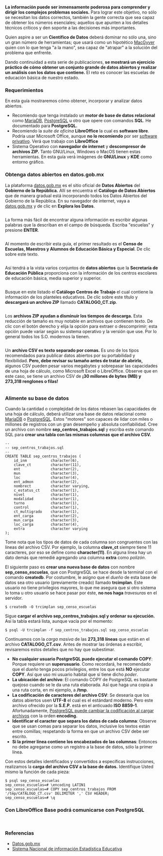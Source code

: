 
**La información puede ser inmensamente poderosa para comprender y dirigir los complejos problemas sociales.** Para lograr este objetivo, no sólo se necesitan los datos correctos, también la gente correcta que sea capaz de obtener los números esenciales; aquellos que apunten a los detalles técnicos críticos y den soporte a las decisiones más importantes.

Quien aspire a ser un **Científico de Datos** deberá dominar no sólo una, sino un gran número de herramientas; que usará como un hipotético [MacGyver](https://es.wikipedia.org/wiki/MacGyver) quien con lo que tenga "a la mano", sea capaz de "atrapar" a la solución del problema que enfrente.

Dando continuidad a esta serie de publicaciones, **se mostrará un ejercicio práctico de cómo obtener un conjunto grande de datos abiertos y realizar un análisis con los datos que contiene.** El reto es conocer las escuelas de educación básica de nuestro estado.

### Requerimientos

En esta guía mostraremos cómo obtener, incorporar y analizar datos abiertos.

* Recomiendo que tenga instalado un **motor de base de datos relacional** como [MariaDB](https://mariadb.org/), [PostgreSQL](http://www.postgresql.org/) u otro que opere con comandos **SQL**. He documentado para **PostgreSQL.**
* Recomiendo la _suite de oficina_ **LibreOffice** la cual es **software libre**. Podría usar Microsoft Office, aunque **no lo recomiendo** por ser [software privativo](https://es.wikipedia.org/wiki/Software_propietario). Verá que trabajo con **LibreOffice**
* Sistema Operativo con **navegador de internet** y **descompresor de archivos ZIP.** Tanto GNU/Linux, Windows o MacOS tienen estas herramientas. En esta guía verá imágenes de **GNU/Linux** y **KDE** como entorno gráfico.

### Obtenga datos abiertos en datos.gob.mx

La plataforma [datos.gob.mx](http://datos.gob.mx) es el sitio oficial de **Datos Abiertos** del **Gobierno de la República.** Allí se encuentra el **Catálogo de Datos Abiertos** que de manera gradual está incorporando todos los Datos Abiertos del Gobierno de la República. En su navegador de internet, vaya a [datos.gob.mx](http://datos.gob.mx) y de clic en **Explora los Datos**.

<img class="img-responsive" src="introduccion-a-la-ciencia-de-datos-parte-2/01-datos.gob.mx.png" alt="">

La forma más fácil de encontrar alguna información es escribir algunas palabras que la describan en el campo de búsqueda. Escriba "escuelas" y presione **ENTER**.

<img class="img-responsive" src="introduccion-a-la-ciencia-de-datos-parte-2/02-datos.gob.mx-buscar-escuelas.png" alt="">

Al momento de escribir esta guía, el primer resultado es el **Censo de Escuelas, Maestros y Alumnos de Educación Básica y Especial**. De clic sobre este texto.

<img class="img-responsive" src="introduccion-a-la-ciencia-de-datos-parte-2/03-datos.gob.mx-resultado-busqueda.png" alt="">

Así tendrá a la vista varios conjuntos de **datos abiertos** que la **Secretaría de Educación Pública** proporciona con la información de los centros escolares de educación básica, media superior y superior.

<img class="img-responsive" src="introduccion-a-la-ciencia-de-datos-parte-2/04-datos.gob.mx-censo-de-escuelas.png" alt="">

Busque en este listado el **Catálogo Centros de Trabajo** el cual contiene la información de los planteles educativos. De clic sobre este título y **descargará un archivo ZIP** llamado **CATALOGO_CT.zip**.

<img class="img-responsive" src="introduccion-a-la-ciencia-de-datos-parte-2/05-datos.gob.mx-descargar-catalogo-centros-de-trabajo.png" alt="">

Los **archivos ZIP ayudan a disminuir los tiempos de descarga.** Esta reducción de tamaño es muy notable en archivos que contienen texto. De clic con el botón derecho y elija la opción para extraer o descomprimir; esta opción puede variar según su sistema operativo y la versión que use. Por lo general todos los S.O. modernos la tienen.

<img class="img-responsive" src="introduccion-a-la-ciencia-de-datos-parte-2/06-desempacar-archivo-zip.png" alt="">

Un **archivo CSV es texto separado por comas.** Es uno de los tipos recomendados para publicar datos abiertos por su portabilidad y flexibilidad. **Pero, debe revisar su tamaño antes de tratar de abrirlo,** algunos CSV pueden pesar varios megabytes y sobrepasar las capacidades de una hoja de cálculo, como Microsoft Excel o LibreOffice. Observe que en este caso, se tiene un archivo CSV de **¡30 millones de bytes (MB) y 273,318 renglones o filas!**

<img class="img-responsive" src="introduccion-a-la-ciencia-de-datos-parte-2/08-analizar-archivo-csv.png" alt="">

### Alimente su base de datos

Cuando la cantidad o complejidad de los datos rebasen las capacidades de una hoja de cálculo, deberá utilizar una base de datos relacional como [MariaDB](https://mariadb.org/) o [PostgreSQL](http://www.postgresql.org/). Estos "motores" son capaces de lidar con miles o millones de registros con un gran desempeño y absoluta confiabilidad. Cree un archivo con nombre **sep_centros_trabajos.sql** y escriba este comando SQL para **crear una tabla con las mismas columnas que el archivo CSV.**

    --
    -- sep_centros_trabajos.sql
    --
    CREATE TABLE sep_centros_trabajos (
        id_inm           character(6),
        clave_ct         character(11),
        ent              character(2),
        mun              character(3),
        loc              character(4),
        ent_admon        character(2),
        nombrect         character varying,
        c_estatus_ct     character(1),
        nivel            character(1),
        modalidad        character(1),
        turno            character(1),
        control          character(1),
        ct_multigrado    character(1),
        ent_carga        character(2),
        mun_carga        character(3),
        loc_carga        character(4),
        extra            character varying
    );

Tome nota que los tipos de datos de cada columna son congruentes con las líneas del archivo CSV. Por ejemplo, la columna **clave_ct** siempre tiene 11 caracteres, por eso se define como **character(11)**. En alguna línea hay un dato demás que remedié agregando una columna **extra** como _polizón_.

El siguiente paso es **crear una nueva base de datos** con nombre **sep_censo_escuelas**, que con PostgreSQL se hace desde la terminal con el comando **createdb**. Por costumbre, le asigno que el _dueño_ de esta base de datos sea otro usuario (previamente creado) llamado **trcimplan**. Este usuario no tiene privilegios mayores, lo que me asegura que si otro sistema lo toma u otro usuario se hace pasar por éste, **no nos haga** _travesuras_ en el servidor.

    $ createdb -O trcimplan sep_censo_escuelas

Sigue **cargar el archivo sep_centros_trabajos.sql y ordenar su ejecución.** Así la tabla estará lista, aunque vacía por el momento:

    $ psql -U trcimplan -f sep_centros_trabajos.sql sep_censo_escuelas

Continuamos con la _carga masiva_ de las **273,318 líneas** que están en el archivo **CATALOGO_CT.csv**. Antes de mostrar las órdenas a escribir, revisaremos estos detalles que no hay que subestimar.

* **No cualquier usuario PostgreSQL puede ejecutar el comando COPY**: Porque requiere un **superusuario**. Como recordará, he recomendado que el _dueño_ tenga pocos privilegios, entre los que está **NO** ejecutar **COPY**. Así que uso mi usuario habital que sí tiene dicho _poder_.
* **La ubicación del archivo**: El comando COPY de PostgreSQL es bastante quejoso cuando se le da una ruta elaborada. Así que haga una copia a una ruta corta, en mi ejemplo, a **/tmp**.
* **La codificación de caracteres del archivo CSV**: Se desearía que los datos abiertos usen **UTF-8** el cual es el estándard moderno. Pero este archivo ofrecido por la **S.E.P.** está en el anticuado **ISO 8859-1**. Afortunadamente, [PostgreSQL puede cambiar la codificación al cargar archivos](http://www.postgresql.org/docs/current/static/multibyte.html) con la orden **encoding.**
* **Identificar el caracter que separa los datos de cada columna**: Observe que se usan comas para separar los datos, inclusive los textos están entre comillas; respetando la forma en que un archivo CSV debe ser escrito.
* **Si la primer línea contiene los encabezados de las columnas**: Entonces no debe agregarse como un registro a la base de datos, sólo la primer línea.

Con estos detalles identificados y convertidos a específicas instrucciones, realizamos la **carga del archivo CSV a la base de datos.** Identifique Usted mismo la función de cada pieza:

    $ psql sep_censo_escuelas
    sep_censo_escuelas=# \encoding LATIN1
    sep_censo_escuelas=# COPY sep_centros_trabajos FROM '/tmp/CATALOGO_CT.csv' DELIMITER ',' CSV HEADER;
    sep_censo_escuelas=# \q

### Con LibreOffice Base podrá comunicarse con PostgreSQL

<img class="img-responsive" src="introduccion-a-la-ciencia-de-datos-parte-2/11-libreoffice-base-paso-1.png" alt="">

<img class="img-responsive" src="introduccion-a-la-ciencia-de-datos-parte-2/12-libreoffice-base-paso-2.png" alt="">

<img class="img-responsive" src="introduccion-a-la-ciencia-de-datos-parte-2/13-libreoffice-base-paso-3.png" alt="">

<img class="img-responsive" src="introduccion-a-la-ciencia-de-datos-parte-2/14-libreoffice-base-prueba-de-conexion.png" alt="">

<img class="img-responsive" src="introduccion-a-la-ciencia-de-datos-parte-2/15-libreoffice-base-paso-4.png" alt="">

<img class="img-responsive" src="introduccion-a-la-ciencia-de-datos-parte-2/16-libreoffice-base-guardar.png" alt="">

<img class="img-responsive" src="introduccion-a-la-ciencia-de-datos-parte-2/17-libreoffice-base-tablas.png" alt="">

<img class="img-responsive" src="introduccion-a-la-ciencia-de-datos-parte-2/18-libreoffice-base-tabla-sep_censo_escuelas.png" alt="">

### Referencias

* [Datos.gob.mx](http://datos.gob.mx/)
* [Sistema Nacional de información Estadística Educativa](http://www.snie.sep.gob.mx/)
